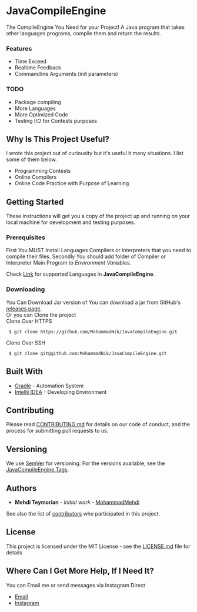 # JavaCompileEngine
The CompileEngine You Need for your Project!
A Java program that takes other languages programs, compile them and return the results.
  ### Features
  - Time Exceed
  - Realtime Feedback
  - Commandline Arguments (init parameters)
  
  ### TODO
  - Package compiling
  - More Languages
  - More Optimized Code
  - Testing I/O for Contests purposes
  
## Why Is This Project Useful?
I wrote this project out of curiousity but it's useful it many situations. I list some of them below.
  - Programming Contests
  - Online Compilers
  - Online Code Practice with Purpose of Learning

## Getting Started

These instructions will get you a copy of the project up and running on your local machine for development and testing purposes.

### Prerequisites

First You MUST Install Languages Compilers or interpreters 
that you need to compile their files.
Secondly You should add folder of Compiler or Interpreter Main Program to *Environment Variables*.  

Check  [Link](https://github.com/MohammadNik/JavaCompileEngine/blob/master/SupportedLanguages) for supported Languages in **JavaCompileEngine**. 


### Downloading
You Can Download Jar version of You can download a jar from GitHub's [releases page](https://github.com/MohammadNik/JavaCompileEngine/release).  
Or you can Clone the project  
Clone Over HTTPS
~~~
 $ git clone https://github.com/MohammadNik/JavaCompileEngine.git
~~~
Clone Over SSH
~~~
 $ git clone git@github.com:MohammadNik/JavaCompileEngine.git
~~~

## Built With

* [Gradle](https://maven.apache.org/) - Automation System
* [Intellij IDEA](https://www.jetbrains.com/idea/) - Developing Environment

## Contributing

Please read [CONTRIBUTING.md](https://gist.github.com/PurpleBooth/b24679402957c63ec426) for details on our code of conduct, and the process for submitting pull requests to us.

## Versioning

We use [SemVer](http://semver.org/) for versioning. For the versions available, see the [JavaCompileEngine Tags](https://github.com/MohammadNik/JavaCompileEngine/tags). 

## Authors

* **Mehdi Teymorian** - *Initial work* - [MohammadMehdi](https://github.com/MohammadNik)

See also the list of [contributors](https://github.com/MohammadNik/JavaCompileEngine/graphs/contributors) who participated in this project.

## License

This project is licensed under the MIT License - see the [LICENSE.md](https://github.com/MohammadNik/JavaCompileEngine/blob/master/LICENSE) file for details


## Where Can I Get More Help, If I Need It?
You can Email me or send messages via Instagram Direct
* [Email](mailto:mehditeymorian322@gmail.com)
* [Instagram](https://www.instagram.com/nik_teymorian/)
